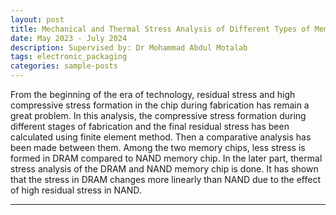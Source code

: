 ```yaml
---
layout: post
title: Mechanical and Thermal Stress Analysis of Different Types of Memory Chips
date: May 2023 - July 2024
description: Supervised by: Dr Mohammad Abdul Motalab
tags: electronic_packaging
categories: sample-posts
---
```


From the beginning of the era of technology, residual stress and high compressive stress formation in the chip during fabrication has remain a great problem. In this analysis, the compressive stress formation during different stages of fabrication and the final residual stress has been calculated using finite element method. Then a comparative analysis has been made between them. Among the two memory chips, less stress is formed in DRAM compared to NAND memory chip. In the later part, thermal stress analysis of the DRAM and NAND memory chip is done. It has shown that the stress in DRAM changes more linearly than NAND due to the effect of high residual stress in NAND.

<hr>

